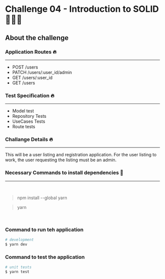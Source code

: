 # Challenge 04 - Introduction to SOLID 🚀🚀🚀

## About the challenge

### Application Routes 🔥
---

* POST /users
* PATCH /users/:user_id/admin
* GET /users/:user_id
* GET /users

### Test Specification 🔥
---

* Model test
* Repository Tests
* UseCases Tests
* Route tests

### Challange Details 🔥
---

This will be a user listing and registration application. For the user listing to work, the user requesting the listing must be an admin.

### Necessary Commands to install dependencies 📌
---

<br>

> npm install --global yarn

> yarn


<br>

### Command to run teh application

```bash
# development
$ yarn dev
```

### Command to test the application

```bash
# unit tests
$ yarn test